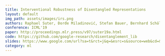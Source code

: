 ```yaml
---
title: Interventional Robustness of Disentangled Representations
layout: default
img_path: assets/images/irs.png
authors: Raphael Suter, Đorđe Miladinović, Stefan Bauer, Bernhard Schölkopf
conference: ICML'19
paper: http://proceedings.mlr.press/v97/suter19a.html
code: https://github.com/google-research/disentanglement_lib
slides: https://www.google.com/url?sa=t&rct=j&q=&esrc=s&source=web&cd=&ved=2ahUKEwic9qia4f_uAhXGAewKHcD6DlEQFjAEegQIERAD&url=https%3A%2F%2Ficml.cc%2Fmedia%2FSlides%2Ficml%2F2019%2Fhalla(13-16-00)-13-17-10-4990-robustly_disent.pdf&usg=AOvVaw0rrWR1lJGk1AstejozKBTw
category: ml
---
```

